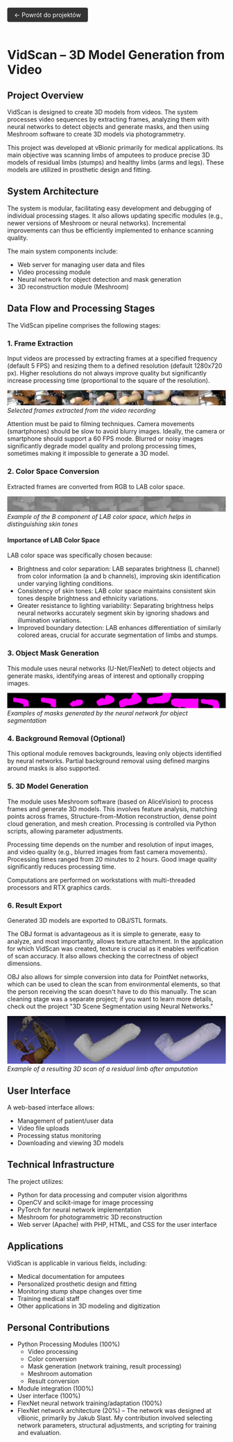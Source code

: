 <a href="#" onclick="document.querySelector('#menu-items li:nth-child(2) a').click(); return false;" class="back-button">&larr; Powrót do projektów</a>

# VidScan – 3D Model Generation from Video

## Project Overview

VidScan is designed to create 3D models from videos. The system processes video sequences by extracting frames, analyzing them with neural networks to detect objects and generate masks, and then using Meshroom software to create 3D models via photogrammetry.

This project was developed at vBionic primarily for medical applications. Its main objective was scanning limbs of amputees to produce precise 3D models of residual limbs (stumps) and healthy limbs (arms and legs). These models are utilized in prosthetic design and fitting.

## System Architecture

The system is modular, facilitating easy development and debugging of individual processing stages. It also allows updating specific modules (e.g., newer versions of Meshroom or neural networks). Incremental improvements can thus be efficiently implemented to enhance scanning quality.

The main system components include:
- Web server for managing user data and files
- Video processing module
- Neural network for object detection and mask generation
- 3D reconstruction module (Meshroom)

## Data Flow and Processing Stages

The VidScan pipeline comprises the following stages:

### 1. Frame Extraction

Input videos are processed by extracting frames at a specified frequency (default 5 FPS) and resizing them to a defined resolution (default 1280x720 px). Higher resolutions do not always improve quality but significantly increase processing time (proportional to the square of the resolution).

![Selected frames extracted from video](/content/projects/vidscan/media/collage_img.png)
*Selected frames extracted from the video recording*

Attention must be paid to filming techniques. Camera movements (smartphones) should be slow to avoid blurry images. Ideally, the camera or smartphone should support a 60 FPS mode. Blurred or noisy images significantly degrade model quality and prolong processing times, sometimes making it impossible to generate a 3D model.

### 2. Color Space Conversion

Extracted frames are converted from RGB to LAB color space.

![B component of LAB color space](/content/projects/vidscan/media/collage_lab_b.png)
*Example of the B component of LAB color space, which helps in distinguishing skin tones*

#### Importance of LAB Color Space

LAB color space was specifically chosen because:
- Brightness and color separation: LAB separates brightness (L channel) from color information (a and b channels), improving skin identification under varying lighting conditions.
- Consistency of skin tones: LAB color space maintains consistent skin tones despite brightness and ethnicity variations.
- Greater resistance to lighting variability: Separating brightness helps neural networks accurately segment skin by ignoring shadows and illumination variations.
- Improved boundary detection: LAB enhances differentiation of similarly colored areas, crucial for accurate segmentation of limbs and stumps.

### 3. Object Mask Generation

This module uses neural networks (U-Net/FlexNet) to detect objects and generate masks, identifying areas of interest and optionally cropping images.

![Masks generated by neural network](/content/projects/vidscan/media/collage_mask.png)
*Examples of masks generated by the neural network for object segmentation*

### 4. Background Removal (Optional)

This optional module removes backgrounds, leaving only objects identified by neural networks. Partial background removal using defined margins around masks is also supported.

### 5. 3D Model Generation

The module uses Meshroom software (based on AliceVision) to process frames and generate 3D models. This involves feature analysis, matching points across frames, Structure-from-Motion reconstruction, dense point cloud generation, and mesh creation. Processing is controlled via Python scripts, allowing parameter adjustments.

Processing time depends on the number and resolution of input images, and video quality (e.g., blurred images from fast camera movements). Processing times ranged from 20 minutes to 2 hours. Good image quality significantly reduces processing time.

Computations are performed on workstations with multi-threaded processors and RTX graphics cards.

### 6. Result Export

Generated 3D models are exported to OBJ/STL formats.

The OBJ format is advantageous as it is simple to generate, easy to analyze, and most importantly, allows texture attachment. In the application for which VidScan was created, texture is crucial as it enables verification of scan accuracy. It also allows checking the correctness of object dimensions.

OBJ also allows for simple conversion into data for PointNet networks, which can be used to clean the scan from environmental elements, so that the person receiving the scan doesn't have to do this manually.
The scan cleaning stage was a separate project; if you want to learn more details, check out the project "3D Scene Segmentation using Neural Networks."

![Skan 3D kikuta po amputacji](/content/projects/vidscan/media/scan_3D.png)
*Example of a resulting 3D scan of a residual limb after amputation*

## User Interface

A web-based interface allows:
- Management of patient/user data
- Video file uploads
- Processing status monitoring
- Downloading and viewing 3D models

## Technical Infrastructure

The project utilizes:
- Python for data processing and computer vision algorithms
- OpenCV and scikit-image for image processing
- PyTorch for neural network implementation
- Meshroom for photogrammetric 3D reconstruction
- Web server (Apache) with PHP, HTML, and CSS for the user interface

## Applications

VidScan is applicable in various fields, including:
- Medical documentation for amputees
- Personalized prosthetic design and fitting
- Monitoring stump shape changes over time
- Training medical staff
- Other applications in 3D modeling and digitization

## Personal Contributions
- Python Processing Modules (100%)
  - Video processing
  - Color conversion
  - Mask generation (network training, result processing)
  - Meshroom automation
  - Result conversion
- Module integration (100%)
- User interface (100%)
- FlexNet neural network training/adaptation (100%)
- FlexNet network architecture (20%) – The network was designed at vBionic, primarily by Jakub Slast. My contribution involved selecting network parameters, structural adjustments, and scripting for training and evaluation.

<style>
.back-button {
  display: inline-block;
  background-color: #333;
  color: #fff;
  padding: 8px 16px;
  border-radius: 4px;
  text-decoration: none;
  margin-bottom: 20px;
  transition: background-color 0.3s;
}

.back-button:hover {
  background-color: #555;
  text-decoration: none;
  color: #fff;
}

/* Style dla obrazków - ograniczone tylko do głównej treści */
.main-content img {
  max-width: 100%;
  height: auto;
  display: block;
  margin: 0 auto;
  border-radius: 4px;
  box-shadow: 0 2px 8px rgba(0, 0, 0, 0.2);
}

/* Styl dla podpisów pod obrazkami - ograniczone tylko do głównej treści */
.main-content img + em {
  display: block;
  text-align: center;
  font-size: 0.9em;
  color: #888;
  margin-top: 8px;
  margin-bottom: 20px;
}
</style>